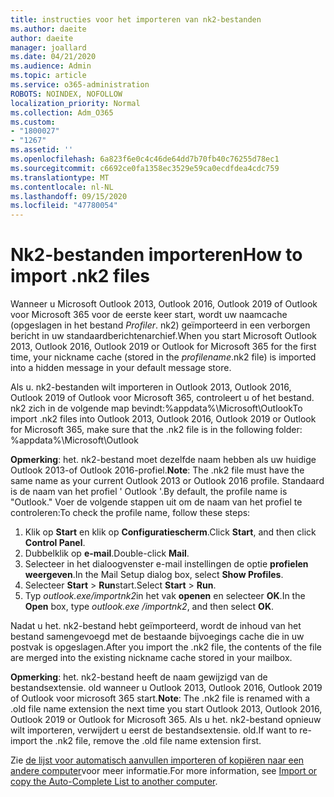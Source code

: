 ```yaml
---
title: instructies voor het importeren van nk2-bestanden
ms.author: daeite
author: daeite
manager: joallard
ms.date: 04/21/2020
ms.audience: Admin
ms.topic: article
ms.service: o365-administration
ROBOTS: NOINDEX, NOFOLLOW
localization_priority: Normal
ms.collection: Adm_O365
ms.custom:
- "1800027"
- "1267"
ms.assetid: ''
ms.openlocfilehash: 6a823f6e0c4c46de64dd7b70fb40c76255d78ec1
ms.sourcegitcommit: c6692ce0fa1358ec3529e59ca0ecdfdea4cdc759
ms.translationtype: MT
ms.contentlocale: nl-NL
ms.lasthandoff: 09/15/2020
ms.locfileid: "47780054"
---
```

# <a name="how-to-import-nk2-files"></a><span data-ttu-id="b50bc-102">Nk2-bestanden importeren</span><span class="sxs-lookup"><span data-stu-id="b50bc-102">How to import .nk2 files</span></span> 

<span data-ttu-id="b50bc-103">Wanneer u Microsoft Outlook 2013, Outlook 2016, Outlook 2019 of Outlook voor Microsoft 365 voor de eerste keer start, wordt uw naamcache (opgeslagen in het bestand *Profiler*. nk2) geïmporteerd in een verborgen bericht in uw standaardberichtenarchief.</span><span class="sxs-lookup"><span data-stu-id="b50bc-103">When you start Microsoft Outlook 2013, Outlook 2016, Outlook 2019 or Outlook for Microsoft 365 for the first time, your nickname cache (stored in the *profilename*.nk2 file) is imported into a hidden message in your default message store.</span></span>

<span data-ttu-id="b50bc-104">Als u. nk2-bestanden wilt importeren in Outlook 2013, Outlook 2016, Outlook 2019 of Outlook voor Microsoft 365, controleert u of het bestand. nk2 zich in de volgende map bevindt:%appdata%\Microsoft\Outlook</span><span class="sxs-lookup"><span data-stu-id="b50bc-104">To import .nk2 files into Outlook 2013, Outlook 2016, Outlook 2019 or Outlook for Microsoft 365, make sure that the .nk2 file is in the following folder: %appdata%\Microsoft\Outlook</span></span>

<span data-ttu-id="b50bc-105">**Opmerking**: het. nk2-bestand moet dezelfde naam hebben als uw huidige Outlook 2013-of Outlook 2016-profiel.</span><span class="sxs-lookup"><span data-stu-id="b50bc-105">**Note**: The .nk2 file must have the same name as your current Outlook 2013 or Outlook 2016 profile.</span></span> <span data-ttu-id="b50bc-106">Standaard is de naam van het profiel ' Outlook '.</span><span class="sxs-lookup"><span data-stu-id="b50bc-106">By default, the profile name is "Outlook."</span></span> <span data-ttu-id="b50bc-107">Voer de volgende stappen uit om de naam van het profiel te controleren:</span><span class="sxs-lookup"><span data-stu-id="b50bc-107">To check the profile name, follow these steps:</span></span> 
1. <span data-ttu-id="b50bc-108">Klik op **Start** en klik op **Configuratiescherm**.</span><span class="sxs-lookup"><span data-stu-id="b50bc-108">Click **Start**, and then click **Control Panel**.</span></span>
2. <span data-ttu-id="b50bc-109">Dubbelklik op **e-mail**.</span><span class="sxs-lookup"><span data-stu-id="b50bc-109">Double-click **Mail**.</span></span>
3. <span data-ttu-id="b50bc-110">Selecteer in het dialoogvenster e-mail instellingen de optie **profielen weergeven**.</span><span class="sxs-lookup"><span data-stu-id="b50bc-110">In the Mail Setup dialog box, select **Show Profiles**.</span></span>
4. <span data-ttu-id="b50bc-111">Selecteer **Start**  >  **Run**start.</span><span class="sxs-lookup"><span data-stu-id="b50bc-111">Select **Start** > **Run**.</span></span>
5. <span data-ttu-id="b50bc-112">Typ *outlook.exe/importnk2*in het vak **openen** en selecteer **OK**.</span><span class="sxs-lookup"><span data-stu-id="b50bc-112">In the **Open** box, type *outlook.exe /importnk2*, and then select **OK**.</span></span> 

<span data-ttu-id="b50bc-113">Nadat u het. nk2-bestand hebt geïmporteerd, wordt de inhoud van het bestand samengevoegd met de bestaande bijvoegings cache die in uw postvak is opgeslagen.</span><span class="sxs-lookup"><span data-stu-id="b50bc-113">After you import the .nk2 file, the contents of the file are merged into the existing nickname cache stored in your mailbox.</span></span>

<span data-ttu-id="b50bc-114">**Opmerking**: het. nk2-bestand heeft de naam gewijzigd van de bestandsextensie. old wanneer u Outlook 2013, Outlook 2016, Outlook 2019 of Outlook voor microsoft 365 start.</span><span class="sxs-lookup"><span data-stu-id="b50bc-114">**Note**: The .nk2 file is renamed with a .old file name extension the next time you start Outlook 2013, Outlook 2016, Outlook 2019 or Outlook for Microsoft 365.</span></span> <span data-ttu-id="b50bc-115">Als u het. nk2-bestand opnieuw wilt importeren, verwijdert u eerst de bestandsextensie. old.</span><span class="sxs-lookup"><span data-stu-id="b50bc-115">If want to re-import the .nk2 file, remove the .old file name extension first.</span></span>

<span data-ttu-id="b50bc-116">Zie [de lijst voor automatisch aanvullen importeren of kopiëren naar een andere computer](https://support.microsoft.com/help/2806550/how-to-import-nk2-files-into-outlook%)voor meer informatie.</span><span class="sxs-lookup"><span data-stu-id="b50bc-116">For more information, see [Import or copy the Auto-Complete List to another computer](https://support.microsoft.com/help/2806550/how-to-import-nk2-files-into-outlook%).</span></span>